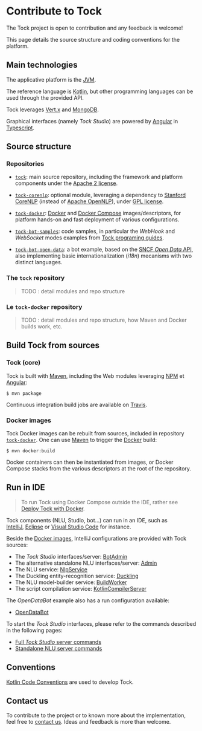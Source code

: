 # Contribute to Tock

The Tock project is open to contribution and any feedback is welcome!

This page details the source structure and coding conventions for the platform.

## Main technologies

The applicative platform is the [JVM](https://fr.wikipedia.org/wiki/Machine_virtuelle_Java).

The reference language is [Kotlin](https://kotlinlang.org/), but other programming languages can be used through the 
provided API.
 
Tock leverages [Vert.x](http://vertx.io/) and [MongoDB](https://www.mongodb.com ).

Graphical interfaces (namely _Tock Studio_) are powered by [Angular](https://angular.io/) in [Typescript](https://www.typescriptlang.org/).

## Source structure

### Repositories

* [`tock`](https://github.com/theopenconversationkit/tock): main source repository, including the framework 
and platform components under the [Apache 2 license](https://github.com/theopenconversationkit/tock/blob/master/LICENSE).

* [`tock-corenlp`](https://github.com/theopenconversationkit/tock-corenlp): optional module, leveraging a dependency to
[Stanford CoreNLP](https://stanfordnlp.github.io/CoreNLP/) (instead of [Apache OpenNLP](https://opennlp.apache.org/)), 
under [GPL license](https://fr.wikipedia.org/wiki/Licence_publique_g%C3%A9n%C3%A9rale_GNU).

* [`tock-docker`](https://github.com/theopenconversationkit/tock-docker): [Docker](https://www.docker.com/) 
and [Docker Compose](https://docs.docker.com/compose/) images/descriptors, for platform hands-on and fast deployment
of various configurations.

* [`tock-bot-samples`](): code samples, in particular the _WebHook_ and _WebSocket_ modes examples from 
[Tock programing guides](../dev/bot-api.md).
 
* [`tock-bot-open-data`](https://github.com/theopenconversationkit/tock-bot-open-data): a bot example, based on 
the [SNCF _Open Data_ API](https://www.digital.sncf.com/startup/api), also implementing basic internationalization (_i18n_)
 mecanisms with two distinct languages.

### The `tock` repository

> TODO : detail modules and repo structure

### Le `tock-docker` repository

> TODO : detail modules and repo structure, how Maven and Docker builds work, etc.

## Build Tock from sources

### Tock (core)

Tock is built with [Maven](https://maven.apache.org/), including the Web modules leveraging 
[NPM](https://www.npmjs.com/) et [Angular](https://angular.io/):
 
`$ mvn package`

Continuous integration build jobs are available on [Travis](https://travis-ci.org/theopenconversationkit/tock).

### Docker images

Tock Docker images can be rebuilt from sources, included in repository [`tock-docker`](https://github.com/theopenconversationkit/tock-docker).
One can use [Maven](https://maven.apache.org/) to trigger the [Docker](https://www.docker.com/) build:

`$ mvn docker:build`

Docker containers can then be instantiated from images, or Docker Compose stacks from the various descriptors 
at the root of the repository.

## Run in IDE

> To run Tock using Docker Compose outside the IDE, rather see [Deploy Tock with Docker](../getting-started.md).

Tock components (NLU, Studio, bot...) can run in an IDE, such as  
[IntelliJ](https://www.jetbrains.com/idea/), [Eclipse](https://www.eclipse.org/) or [Visual Studio Code](https://code.visualstudio.com/) for instance.

Beside the [Docker images](https://github.com/theopenconversationkit/tock-docker/blob/master/docker-compose.yml),
IntelliJ configurations are provided with Tock sources:

- The _Tock Studio_ interfaces/server: [BotAdmin](https://github.com/theopenconversationkit/tock/blob/master/.idea/runConfigurations/BotAdmin.xml) 
- The alternative standalone NLU interfaces/server: [Admin](https://github.com/theopenconversationkit/tock/blob/master/.idea/runConfigurations/Admin.xml) 
- The NLU service: [NlpService](https://github.com/theopenconversationkit/tock/blob/master/.idea/runConfigurations/NlpService.xml)
- The Duckling entity-recognition service: [Duckling](https://github.com/theopenconversationkit/tock/blob/master/.idea/runConfigurations/Duckling.xml)
- The NLU model-builder service: [BuildWorker](https://github.com/theopenconversationkit/tock/blob/master/.idea/runConfigurations/BuildWorker.xml)
- The script compilation service: [KotlinCompilerServer](https://github.com/theopenconversationkit/tock/blob/master/.idea/runConfigurations/KotlinCompilerServer.xml)

The _OpenDataBot_ example also has a run configuration available:

- [OpenDataBot](https://github.com/theopenconversationkit/tock-bot-open-data/blob/master/.idea/runConfigurations/OpenDataBot.xml)

To start the _Tock Studio_ interfaces, please refer to the commands described in the following pages:

- [Full _Tock Studio_ server commands](https://github.com/theopenconversationkit/tock/blob/master/bot/admin/web/README.md)
- [Standalone NLU server commands](https://github.com/theopenconversationkit/tock/blob/master/nlp/admin/web/README.md)

## Conventions

[Kotlin Code Conventions](https://kotlinlang.org/docs/reference/coding-conventions.html) are used to develop Tock.

## Contact us

To contribute to the project or to known more about the implementation, feel free to [contact us](contact.md). 
Ideas and feedback is more than welcome.
